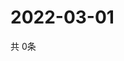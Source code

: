 # 2022-03-01
  共 0条

  <!-- BEGIN -->
  <!-- 最后更新时间Tue Mar 01 2022 09:04:24 GMT+0000 (Coordinated Universal Time) -->
  
  <!-- END -->
  
  